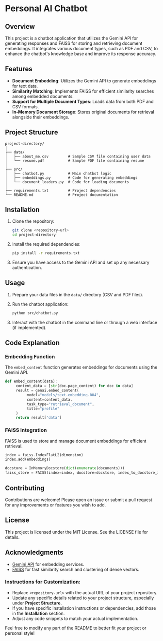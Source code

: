 
# Personal AI Chatbot

## Overview
This project is a chatbot application that utilizes the Gemini API for generating responses and FAISS for storing and retrieving document embeddings. It integrates various document types, such as PDF and CSV, to enhance the chatbot's knowledge base and improve its response accuracy.

## Features
- **Document Embedding**: Utilizes the Gemini API to generate embeddings for text data.
- **Similarity Matching**: Implements FAISS for efficient similarity searches among embedded documents.
- **Support for Multiple Document Types**: Loads data from both PDF and CSV formats.
- **In-Memory Document Storage**: Stores original documents for retrieval alongside their embeddings.

## Project Structure
```plaintext
project-directory/
│
├── data/
│   ├── about_me.csv         # Sample CSV file containing user data
│   └── resume.pdf           # Sample PDF file containing resume
│
├── src/
│   ├── chatbot.py           # Main chatbot logic
│   ├── embeddings.py        # Code for generating embeddings
│   └── document_loaders.py  # Code for loading documents
│
├── requirements.txt         # Project dependencies
└── README.md                # Project documentation
```

## Installation

1. Clone the repository:
    ```bash
    git clone <repository-url>
    cd project-directory
    ```

2. Install the required dependencies:
    ```bash
    pip install -r requirements.txt
    ```

3. Ensure you have access to the Gemini API and set up any necessary authentication.

## Usage

1. Prepare your data files in the `data/` directory (CSV and PDF files).
2. Run the chatbot application:
    ```bash
    python src/chatbot.py
    ```

3. Interact with the chatbot in the command line or through a web interface (if implemented).

## Code Explanation

### Embedding Function
The `embed_content` function generates embeddings for documents using the Gemini API.

```python
def embed_content(data):
     content_data = [str(doc.page_content) for doc in data]
     result = genai.embed_content(
          model="models/text-embedding-004",
          content=content_data,
          task_type="retrieval_document",
          title="profile"
     )
     return result['data']
```

### FAISS Integration
FAISS is used to store and manage document embeddings for efficient retrieval.

```python
index = faiss.IndexFlatL2(dimension)
index.add(embeddings)

docstore = InMemoryDocstore(dict(enumerate(documents)))
faiss_store = FAISS(index=index, docstore=docstore, index_to_docstore_id={i: i for i in range(len(documents))})
```

## Contributing
Contributions are welcome! Please open an issue or submit a pull request for any improvements or features you wish to add.

## License
This project is licensed under the MIT License. See the LICENSE file for details.

## Acknowledgments
- [Gemini API](https://gemini.example.com) for embedding services.
- [FAISS](https://faiss.ai) for fast similarity search and clustering of dense vectors.

### Instructions for Customization:
- Replace `<repository-url>` with the actual URL of your project repository.
- Update any specific details related to your project structure, especially under **Project Structure**.
- If you have specific installation instructions or dependencies, add those in the **Installation** section.
- Adjust any code snippets to match your actual implementation.

Feel free to modify any part of the README to better fit your project or personal style!
